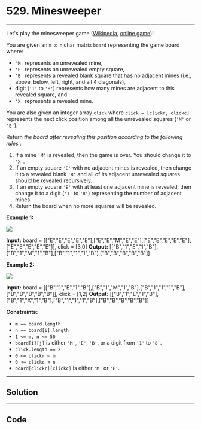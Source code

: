 # 529. Minesweeper

---

Let's play the minesweeper game ([Wikipedia](https://en.wikipedia.org/wiki/Minesweeper_\(video_game\)), [online game](http://minesweeperonline.com))!

You are given an `m x n` char matrix `board` representing the game board where:

  * `'M'` represents an unrevealed mine,
  * `'E'` represents an unrevealed empty square,
  * `'B'` represents a revealed blank square that has no adjacent mines (i.e., above, below, left, right, and all 4 diagonals),
  * digit (`'1'` to `'8'`) represents how many mines are adjacent to this revealed square, and
  * `'X'` represents a revealed mine.



You are also given an integer array `click` where `click = [clickr, clickc]` represents the next click position among all the unrevealed squares (`'M'` or `'E'`).

Return _the board after revealing this position according to the following rules_ :

  1. If a mine `'M'` is revealed, then the game is over. You should change it to `'X'`.
  2. If an empty square `'E'` with no adjacent mines is revealed, then change it to a revealed blank `'B'` and all of its adjacent unrevealed squares should be revealed recursively.
  3. If an empty square `'E'` with at least one adjacent mine is revealed, then change it to a digit (`'1'` to `'8'`) representing the number of adjacent mines.
  4. Return the board when no more squares will be revealed.



 

**Example 1:**

![](https://assets.leetcode.com/uploads/2023/08/09/untitled.jpeg)


**Input:** board = [["E","E","E","E","E"],["E","E","M","E","E"],["E","E","E","E","E"],["E","E","E","E","E"]], click = [3,0]
**Output:** [["B","1","E","1","B"],["B","1","M","1","B"],["B","1","1","1","B"],["B","B","B","B","B"]]


**Example 2:**

![](https://assets.leetcode.com/uploads/2023/08/09/untitled-2.jpeg)


**Input:** board = [["B","1","E","1","B"],["B","1","M","1","B"],["B","1","1","1","B"],["B","B","B","B","B"]], click = [1,2]
**Output:** [["B","1","E","1","B"],["B","1","X","1","B"],["B","1","1","1","B"],["B","B","B","B","B"]]


 

**Constraints:**

  * `m == board.length`
  * `n == board[i].length`
  * `1 <= m, n <= 50`
  * `board[i][j]` is either `'M'`, `'E'`, `'B'`, or a digit from `'1'` to `'8'`.
  * `click.length == 2`
  * `0 <= clickr < m`
  * `0 <= clickc < n`
  * `board[clickr][clickc]` is either `'M'` or `'E'`.

---

## Solution



---

## Code
```python


```